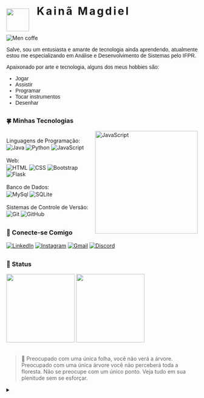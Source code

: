 <h1 align="left" style="display:flex;letter-spacing: 4px;">
  <img src="https://media3.giphy.com/media/3iyKHMIKg5VWG6qHUm/200.webp?cid=ecf05e47dglovpuc05e41pvuirun5h3l76ik4dh3kfr5e1bb&ep=v1_stickers_search&rid=200.webp&ct=s" width="60px" style="transform: translate(0px, 10px); padding: 0px 20px 0px 0px;">Kainã Magdiel 
</h1>

![Men coffe](https://i.pinimg.com/originals/1b/96/5c/1b965c3c3b5df0517bdca4e0d95beb15.gif)

<p style="font-family: 'Poppins', sans-serif; width: 100%; text-align: justify;">Salve, sou um entusiasta e amante de tecnologia ainda aprendendo, atualmente 
estou me especializando em Análise e Desenvolvimento de Sistemas pelo IFPR.</p>


<label style="font-family: 'Poppins', sans-serif;">Apaixonado por arte e tecnologia, alguns dos meus hobbies são:</label>

<ul style="font-family: 'Poppins', sans-serif;">
    <li>Jogar</li>
    <li>Assistir</li>
    <li>Programar</li>
    <li>Tocar instrumentos</li>
    <li>Desenhar</li>
</ul>

## 

<h3>🍀 Minhas Tecnologias</h3>
 <img alt="JavaScript" width="270"  align="right"  src="https://static.wixstatic.com/media/512945_6727d0aa2fc845e8a33e14b8090621e2~mv2.png/v1/fill/w_814,h_850,al_c,q_90,enc_auto/512945_6727d0aa2fc845e8a33e14b8090621e2~mv2.png">
<div style="display: inline_block"><br>
    <label>Linguagens de Programação:</label><br>
    <img alt="Java" align="center"  src="https://img.shields.io/badge/Java-black?style=for-the-badge&logo=openjdk&logoColor=red">
    <img alt="Python" align="center"  src="https://img.shields.io/badge/Python-black?style=for-the-badge&logo=python&logoColor=3776AB">
    <img alt="JavaScript" align="center"  src="https://img.shields.io/badge/JavaScript-black?style=for-the-badge&logo=javascript&logoColor=F7DF1E">
</div>
<div style="display: inline_block"><br>
    <label>Web:</label><br>
    <img alt="HTML" align="center"  src="https://img.shields.io/badge/HTML5-black?style=for-the-badge&logo=html5&logoColor=E34F26">
    <img alt="CSS" align="center"  src="https://img.shields.io/badge/CSS3-black?style=for-the-badge&logo=css3&logoColor=1572B6">
    <img alt="Bootstrap" align="center"  src="https://img.shields.io/badge/Bootstrap-black?style=for-the-badge&logo=bootstrap&logoColor=563D7C">
    <img alt="Flask" align="center"  src="https://img.shields.io/badge/Flask-000000?style=for-the-badge&logo=flask&logoColor=white">
</div>
<div style="display: inline_block"><br>
    <label>Banco de Dados:</label><br>
    <img alt="MySql" align="center"  src="https://img.shields.io/badge/MySQL-black?style=for-the-badge&logo=mysql&logoColor=white">
    <img alt="SQLite" align="center"  src="https://img.shields.io/badge/SQLite-black?style=for-the-badge&logo=sqlite&logoColor=07405E">
</div>
<div style="display: inline_block"><br>
    <label>Sistemas de Controle
de Versão:</label><br>
    <img alt="Git" align="center"  src="https://img.shields.io/badge/GIT-black?style=for-the-badge&logo=git&logoColor=E44C30">
    <img alt="GitHub" align="center"  src="https://img.shields.io/badge/GitHub-black?style=for-the-badge&logo=github&logoColor=white">
</div>

## 
<h3> 💬 Conecte-se Comigo</h3>

[![LinkedIn](https://img.shields.io/badge/LinkedIn-black?style=for-the-badge&logo=linkedin&logoColor=0077B5)](https://www.linkedin.com/in/kainã-magdiel-841809261/)
[![Instagram](https://img.shields.io/badge/Instagram-black?style=for-the-badge&logo=instagram&logoColor=E4405F)](https://www.instagram.com/_kmagdiel_/)
[![Gmail](https://img.shields.io/badge/Gmail-black?style=for-the-badge&logo=gmail&logoColor=D14836)](https://mail.google.com/mail/u/0/#inbox?compose=DmwnWsvCflkrwgPtcTsKmqgjBcQKjXvqnFhKBbkxzHNjXDGrSCXpXhPwhdpdmjnMVLCnMrgJzPxq)
[![Discord](https://img.shields.io/badge/kmagdiel-black?style=for-the-badge&logo=discord&logoColor=7289DA)](https://discord.com/channels/@me)

##

<h3> 🔎 Status</h3>
<div>
  <img height="180em" src="https://github-readme-stats.vercel.app/api?username=fushisuno&show_icons=true&theme=dark&include_all_commits=true&count_private=true">
  <img height="180em" src="https://github-readme-stats.vercel.app/api/top-langs/?username=fushisuno&layout=compact&langs_count=20&theme=dark">
</div>

<br>

> 🍃   <span align="justify">Preocupado com uma única folha, você não verá a árvore. Preocupado com uma única árvore você não perceberá toda a floresta. Não se preocupe com um único ponto. Veja tudo em sua plenitude sem se esforçar.</span>

<details align="left">
  <summary></summary> 

- Badges by <a href="dev.to/envoy_/150-badges-for-github-pnk">dev.io</a><br>
- GitHub Stats by <a href="https://github.com/anuraghazra/github-readme-stats">anuraghazra</a>
 
<div align="right">Made with 🧙‍♂️ by <a href="https://github.com/fushisuno">KM</a>.</div>

</details>

## 
